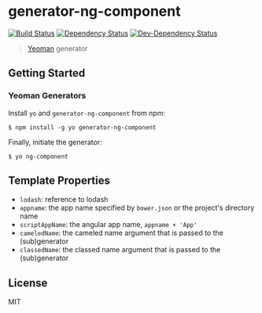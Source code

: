 # generator-ng-component
[![Build Status](https://secure.travis-ci.org/DaftMonk/generator-ng-component.png?branch=master)](https://travis-ci.org/DaftMonk/generator-ng-component)
[![Dependency Status](https://img.shields.io/david/DaftMonk/generator-ng-component.svg)](https://david-dm.org/DaftMonk/generator-ng-component)
[![Dev-Dependency Status](https://img.shields.io/david/dev/DaftMonk/generator-ng-component.svg)](https://david-dm.org/angular-fullstack/DaftMonk/generator-ng-component#info=devDependencies)

> [Yeoman](http://yeoman.io) generator


## Getting Started

### Yeoman Generators

Install `yo` and `generator-ng-component` from npm:

```
$ npm install -g yo generator-ng-component
```

Finally, initiate the generator:

```
$ yo ng-component
```

## Template Properties

* `lodash`: reference to lodash
* `appname`: the app name specified by `bower.json` or the project's directory name
* `scriptAppName`: the angular app name, `appname + 'App'`
* `cameledName`: the cameled name argument that is passed to the (sub)generator
* `classedName`: the classed name argument that is passed to the (sub)generator

## License

MIT
